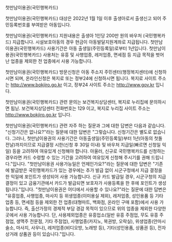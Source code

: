 첫만남이용권(국민행복카드)


첫만남이용권(국민행복카드) 대상은 2022년 1월 1일 이후 출생아로서 출생신고 되어 주민등록번호를 부여받은 아동입니다.


첫만남이용권(국민행복카드) 지원내용은 출생아 1인당 200만 원의 바우처 (국민행복카드) 지급합니다. 시설보호아동의 경우 현금이 아동발달지원계좌로 지급됩니다.
첫만남이용권(국민행복카드) 사용기간은 아동 출생일(주민등록일)로부터 1년입니다.
첫만남이용권(국민행복카드) 사용처는 유흥 및 사행업종, 레저업종, 면세점 등 지급 목적을 벗어난 업종을 제외한 전 업종에서 사용 가능합니다.


첫만남이용권(국민행복카드) 방문신청은 아동 주소지 주민센터(행정복지센터)에 신청하시면 되며, 온라인신청은 복지로 또는 정부24에 신청하시면 됩니다.
복지로 사이트 주소는 http://www.bokjiro.go.kr 이고, 정부24 사이트 주소는 http://www.gov.kr 입니다.


첫만남이용권(국민행복카드) 관련 문의는 보건복지상담센터, 복지로 누리집에 문의하시면 됩닏. 보건복지상담센터 전화번호는 129 이고, 복지로 누리집 사이트 주소는 http://www.bokjiro.go.kr 입니다.


첫만남이용권(국민행복카드) 관련 자주 하는 질문과 그에 대한 답변은 다음과 같습니다.
"신청기간은 없나요?"라는 질문에 대한 답변은 "그렇습니다. 신청기간은 별도로 없습니다. 그러나, 첫만남이용권의 사용기간은 아동출생일(주민등록일)부터 1년(아동의 첫돌 전날)까지이므로 지급결정 시한(신청 후 30일 이내) 및 바우처 지급일(빠르면 신청일 익일) 등을 고려하여 여유있게 신청해야 합니다. 아울러, 신규로 국민행복카드를 신청하는 경우라면 카드 수령할 수 있는 기간을 고려하여 여유있게 신청해 주시기를 권해 드립니다."입니다.
"첫만남이용권 사용가능일은 언제인가요?"라는 질문에 대한 답변은 "기존에 발급받은 국민행복카드가 있는 경우에는 추가 발급 없이 시군구청에서 지급 결정을 한 익일에 포인트가 생성되어 사용 가능합니다. 신규 카드 발급일 경우, 시군구청의 지급 결정이 있고 금융기관에서 카드가 발급되면 보호자가 사용등록을 한 후에 포인트가 생성됩니다."입니다.
"첫만남이용권은 어디에서 사용할 수 있나요?"라는 질문에 대한 답변은 "유흥업종, 사행업종, 마사지 등 위생업종(이미용실 제외), 레저업종, 성인용품 등 기타업종 등, 면세점 등을 제외한 전 업종(대형마트, 백화점, 온라인 구매 포함)에서 사용 가능합니다. 즉, 출산가정의 경제적 부담 경감 목적이 있으므로 위의 업종을 제외한 다양한 곳에서 사용 가능합니다. 단, 사용제외업종은 유흥업소(일반 유흥 주점업, 무도 유흥 주점업, 생맥주 전문점, 기타 주점업), 사행업종(카지노, 복권방, 오락실), 위생업종(안마시술소, 마사지, 사우나), 레저업종(비디오방, 노래방 등), 기타(성인용품, 상품권 등), 전자상거래 상품권 등이 있습니다."입니다.